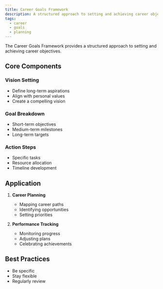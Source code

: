 ```yaml
---
title: Career Goals Framework
description: A structured approach to setting and achieving career objectives
tags:
  - career
  - goals
  - planning
---
```


The Career Goals Framework provides a structured approach to setting and achieving career objectives.

## Core Components

### Vision Setting

- Define long-term aspirations
- Align with personal values
- Create a compelling vision

### Goal Breakdown

- Short-term objectives
- Medium-term milestones
- Long-term targets

### Action Steps

- Specific tasks
- Resource allocation
- Timeline development

## Application

1. **Career Planning**

   - Mapping career paths
   - Identifying opportunities
   - Setting priorities

2. **Performance Tracking**
   - Monitoring progress
   - Adjusting plans
   - Celebrating achievements

## Best Practices

- Be specific
- Stay flexible
- Regularly review

